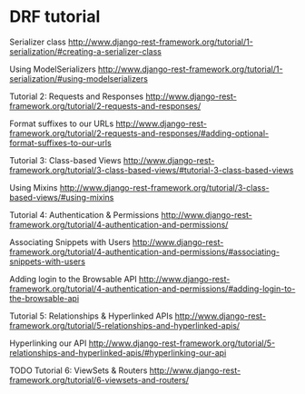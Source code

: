 # DRF tutorial

Serializer class
http://www.django-rest-framework.org/tutorial/1-serialization/#creating-a-serializer-class

Using ModelSerializers
http://www.django-rest-framework.org/tutorial/1-serialization/#using-modelserializers

Tutorial 2: Requests and Responses
http://www.django-rest-framework.org/tutorial/2-requests-and-responses/

Format suffixes to our URLs
http://www.django-rest-framework.org/tutorial/2-requests-and-responses/#adding-optional-format-suffixes-to-our-urls

Tutorial 3: Class-based Views
http://www.django-rest-framework.org/tutorial/3-class-based-views/#tutorial-3-class-based-views

Using Mixins
http://www.django-rest-framework.org/tutorial/3-class-based-views/#using-mixins

Tutorial 4: Authentication & Permissions
http://www.django-rest-framework.org/tutorial/4-authentication-and-permissions/

Associating Snippets with Users
http://www.django-rest-framework.org/tutorial/4-authentication-and-permissions/#associating-snippets-with-users

Adding login to the Browsable API
http://www.django-rest-framework.org/tutorial/4-authentication-and-permissions/#adding-login-to-the-browsable-api

Tutorial 5: Relationships & Hyperlinked APIs
http://www.django-rest-framework.org/tutorial/5-relationships-and-hyperlinked-apis/

Hyperlinking our API 
http://www.django-rest-framework.org/tutorial/5-relationships-and-hyperlinked-apis/#hyperlinking-our-api

TODO Tutorial 6: ViewSets & Routers
http://www.django-rest-framework.org/tutorial/6-viewsets-and-routers/